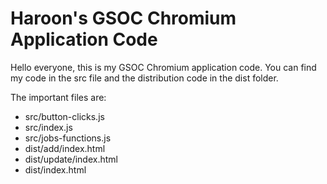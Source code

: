 # Haroon's GSOC Chromium Application Code

Hello everyone, this is my GSOC Chromium application code. You can find my code in the src file and the distribution code in the dist folder.

The important files are:
* src/button-clicks.js
* src/index.js
* src/jobs-functions.js
* dist/add/index.html
* dist/update/index.html
* dist/index.html
